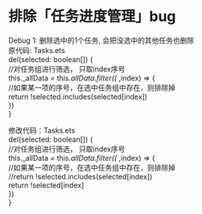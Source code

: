 # 排除「任务进度管理」bug  
Debug 1: 删除选中的1个任务, 会把没选中的其他任务也删除  
原代码: Tasks.ets  
  del(selected: boolean[]) {  
    //对任务组进行筛选， 只取index序号  
    this._allData = this._allData.filter((_ ,index) => {  
      //如果某一项的序号，在选中任务组中存在，则排除掉  
      return !selected.includes(selected[index])  
    })  
  }  
  
修改代码：Tasks.ets  
  del(selected: boolean[]) {  
    //对任务组进行筛选， 只取index序号  
    this._allData = this._allData.filter((_ ,index) => {  
      //如果某一项的序号，在选中任务组中存在，则排除掉  
      //return !selected.includes(selected[index])  
      return !selected[index]  
    })  
  }  

  
